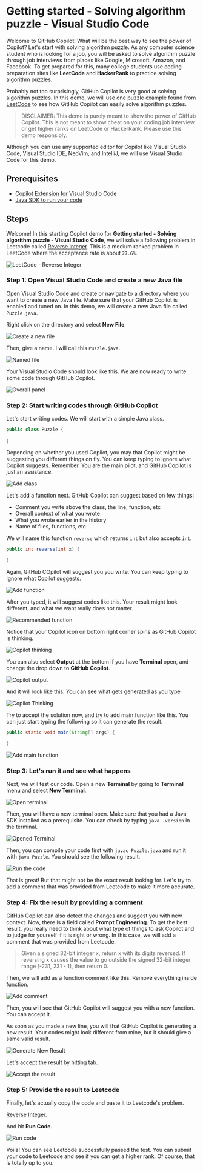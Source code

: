 # Getting started - Solving algorithm puzzle - Visual Studio Code

Welcome to GitHub Copilot! What will be the best way to see the power of Copilot? Let's start with solving algorithm puzzle. As any computer science student who is looking for a job, you will be asked to solve algorithm puzzle through job interviews from places like Google, Microsoft, Amazon, and Facebook. To get prepared for this, many college students use coding preparation sites like **LeetCode** and **HackerRank** to practice solving algorithm puzzles.

Probably not too surprisingly, GitHub Copilot is very good at solving algorithm puzzles. In this demo, we will use one puzzle example found from [LeetCode](https://leetcode.com/) to see how GitHub Copilot can easily solve algorithm puzzles.

> DISCLAIMER: This demo is purely meant to show the power of GitHub Copilot. This is not meant to show cheat on your coding job interview or get higher ranks on LeetCode or HackerRank. Please use this demo responsibly.

Although you can use any supported editor for Copilot like Visual Studio Code, Visual Studio IDE, NeoVim, and IntelliJ, we will use Visual Studio Code for this demo.

## Prerequisites

- [Copilot Extension for Visual Studio Code](https://code.visualstudio.com/download)
- [Java SDK to run your code](https://www.oracle.com/java/technologies/javase-downloads.html)

## Steps

Welcome! In this starting Copilot demo for **Getting started - Solving algorithm puzzle - Visual Studio Code**, we will solve a following problem in Leetcode called [Reverse Integer](https://leetcode.com/problems/reverse-integer/). This is a medium ranked problem in LeetCode where the acceptance rate is about `27.6%`.

![LeetCode - Reverse Integer](./images/1_LeetCodeProblem.jpg)

### Step 1: Open Visual Studio Code and create a new Java file

Open Visual Studio Code and create or navigate to a directory where you want to create a new Java file. Make sure that your GitHub Copilot is enabled and tuned on. In this demo, we will create a new Java file called `Puzzle.java`.

Right click on the directory and select **New File**.

![Create a new file](./images/2_OpenVSCode.jpg)

Then, give a name. I will call this `Puzzle.java`.

![Named file](./images/3_CreateFile.jpg)

Your Visual Studio Code should look like this. We are now ready to write some code through GitHub Copilot.

![Overall panel](./images/4_Overview.jpg)

### Step 2: Start writing codes through GitHub Copilot

Let's start writing codes. We will start with a simple Java class.

```java
public class Puzzle {
    
}
```

Depending on whether you used Copilot, you may that Copilot might be suggesting you different things on fly. You can keep typing to ignore what Copilot suggests. Remember. You are the main pilot, and GitHub Copilot is just an assistance.

![Add class](./images/5_AddClass.jpg)

Let's add a function next. GitHub Copilot can suggest based on few things:

- Comment you write above the class, the line, function, etc
- Overall context of what you wrote
- What you wrote earlier in the history
- Name of files, functions, etc

We will name this function `reverse` which returns `int` but also accepts `int`.

```java
public int reverse(int x) {

}
```

Again, GitHub COpilot will suggest you you write. You can keep typing to ignore what Copilot suggests.

![Add function](./images/6_CreateFunction.jpg)

After you typed, it will suggest codes like this. Your result might look different, and what we want really does not matter.

![Recommended function](7_SuggestionFunctionReverse.jpg)

Notice that your Copilot icon on bottom right corner spins as GitHub Copilot is thinking. 

![Copilot thinking](./images/8_CopilotThinking.jpg)

You can also select **Output** at the bottom if you have **Terminal** open, and change the drop down to **GitHub Copilot**.

![Copilot output](./images/8_1_CopilotOutput.jpg)

And it will look like this. You can see what gets generated as you type

![Copilot Thinking](./images/8_2_CopilotPrint.jpg)

Try to accept the solution now, and try to add main function like this. You can just start typing the following so it can generate the result.

```java
public static void main(String[] args) {
    
}
```

![Add main function](./images/9_MainFunction.jpg)

### Step 3: Let's run it and see what happens

Next, we will test our code. Open a new **Terminal** by going to **Terminal** menu and select **New Terminal**.

![Open terminal](./images/10_OpenTerminal.jpg)

Then, you will have a new terminal open. Make sure that you had a Java SDK installed as a prerequisite. You can check by typing `java -version` in the terminal.

![Opened Terminal](./images/11_TerminalOpened.jpg)

Then, you can compile your code first with `javac Puzzle.java` and run it with `java Puzzle`. You should see the following result.

![Run the code](./images/12_Output.jpg)

That is great! But that might not be the exact result looking for. Let's try to add a comment that was provided from Leetcode to make it more accurate.

### Step 4: Fix the result by providing a comment

GitHub Copilot can also detect the changes and suggest you with new context. Now, there is a field called **Prompt Engineering**. To get the best result, you really need to think about what type of things to ask Copilot and to judge for yourself if it is right or wrong. In this case, we will add a comment that was provided from Leetcode.

> Given a signed 32-bit integer x, return x with its digits reversed. If reversing x causes the value to go outside the signed 32-bit integer range [-231, 231 - 1], then return 0.

Then, we will add as a function comment like this. Remove everything inside function.

![Add comment](./images/13_AddComment.jpg)

Then, you will see that GitHub Copilot will suggest you with a new function. You can accept it.

As soon as you made a new line, you will that GitHub Copilot is generating a new result. Your codes might look different from mine, but it should give a same valid result.

![Generate New Result](./images/14_GenerateNewResult.jpg)

Let's accept the result by hitting tab.

![Accept the result](./images/15_AcceptResult.jpg)

### Step 5: Provide the result to Leetcode

Finally, let's actually copy the code and paste it to Leetcode's problem.

[Reverse Integer](https://leetcode.com/problems/reverse-integer/).

And hit **Run Code**.

![Run code](./images/16_LeetCodePass.jpg)

Voila! You can see Leetcode successfully passed the test. You can submit your code to Leetcode and see if you can get a higher rank. Of course, that is totally up to you.